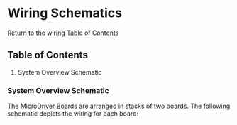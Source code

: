 # Wiring Schematics
[Return to the wiring Table of Contents](https://github.com/EmiliaPsacharopoulos/Quadruped-8dof-Robot/tree/main/Wiring#table-of-contents)

## Table of Contents
1. System Overview Schematic

### System Overview Schematic
The MicroDriver Boards are arranged in stacks of two boards. The following schematic depicts the wiring for each board:
